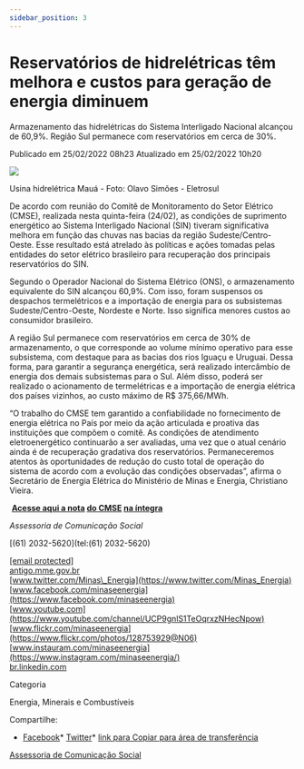 ```yaml
---
sidebar_position: 3
---
```


# Reservatórios de hidrelétricas têm melhora e custos para geração de energia diminuem

Armazenamento das hidrelétricas do Sistema Interligado Nacional alcançou de 60,9%. Região Sul permanece com reservatórios em cerca de 30%.

Publicado em 25/02/2022 08h23 Atualizado em 25/02/2022 10h20

![ ](https://www.gov.br/mme/pt-br/assuntos/noticias/reservatorios-das-hidreletricas-tem-melhora-e-custos-para-geracao-de-energia-diminuem/uhe-maua-capa-4-olavo-simoes-eletrosul.png/@@images/59d39612-046f-4d0e-9cf7-0d524b5fa94a.png)

Usina hidrelétrica Mauá - Foto: Olavo Simões - Eletrosul

De acordo com reunião do Comitê de Monitoramento do Setor Elétrico (CMSE), realizada nesta quinta-feira (24/02), as condições de suprimento energético ao Sistema Interligado Nacional (SIN) tiveram significativa melhora em função das chuvas nas bacias da região Sudeste/Centro-Oeste. Esse resultado está atrelado às políticas e ações tomadas pelas entidades do setor elétrico brasileiro para recuperação dos principais reservatórios do SIN.

Segundo o Operador Nacional do Sistema Elétrico (ONS), o armazenamento equivalente do SIN alcançou 60,9%. Com isso, foram suspensos os despachos termelétricos e a importação de energia para os subsistemas Sudeste/Centro-Oeste, Nordeste e Norte. Isso significa menores custos ao consumidor brasileiro.

A região Sul permanece com reservatórios em cerca de 30% de armazenamento, o que corresponde ao volume mínimo operativo para esse subsistema, com destaque para as bacias dos rios Iguaçu e Uruguai. Dessa forma, para garantir a segurança energética, será realizado intercâmbio de energia dos demais subsistemas para o Sul. Além disso, poderá ser realizado o acionamento de termelétricas e a importação de energia elétrica dos países vizinhos, ao custo máximo de R$ 375,66/MWh.

“O trabalho do CMSE tem garantido a confiabilidade no fornecimento de energia elétrica no País por meio da ação articulada e proativa das instituições que compõem o comitê. As condições de atendimento eletroenergético continuarão a ser avaliadas, uma vez que o atual cenário ainda é de recuperação gradativa dos reservatórios. Permaneceremos atentos às oportunidades de redução do custo total de operação do sistema de acordo com a evolução das condições observadas”, afirma o Secretário de Energia Elétrica do Ministério de Minas e Energia, Christiano Vieira.

 **[Acesse aqui a nota](https://www.gov.br/mme/pt-br/assuntos/noticias/cmse-avalia-em-reuniao-extraordinaria-condicoes-de-atendimento-ao-sistema-interligado-nacional-2013-sin-e-reduz-teto-de-custos-para-os-despachos-termeletricos-adicionais) [do CMSE](https://www.gov.br/mme/pt-br/assuntos/noticias/cmse-avalia-em-reuniao-extraordinaria-condicoes-de-atendimento-ao-sistema-interligado-nacional-2013-sin-e-reduz-teto-de-custos-para-os-despachos-termeletricos-adicionais) [na íntegra](https://www.gov.br/mme/pt-br/assuntos/noticias/cmse-avalia-em-reuniao-extraordinaria-condicoes-de-atendimento-ao-sistema-interligado-nacional-2013-sin-e-reduz-teto-de-custos-para-os-despachos-termeletricos-adicionais)** 

_Assessoria de Comunicação Social_

[(61) 2032-5620](tel:(61) 2032-5620)

[\[email protected\]](/cdn-cgi/l/email-protection#28495b4b47456845454d064f475e064a5a)  
[antigo.mme.gov.br](http://antigo.mme.gov.br/)  
[www.twitter.com/Minas\_Energia](https://www.twitter.com/Minas_Energia)  
[www.facebook.com/minaseenergia](https://www.facebook.com/minaseenergia)  
[www.youtube.com](https://www.youtube.com/channel/UCP9gnlS1TeOqrxzNHecNpow)  
[www.flickr.com/minaseenergia](https://www.flickr.com/photos/128753929@N06)  
[www.instauram.com/minaseenergia](https://www.instagram.com/minaseenergia/)  
[br.linkedin.com](https://www.linkedin.com/company/35672369/admin/)

Categoria

Energia, Minerais e Combustíveis

Compartilhe:
*   [ Facebook](https://www.facebook.com/sharer.php?u=https://www.gov.br/mme/pt-br/assuntos/noticias/reservatorios-das-hidreletricas-tem-melhora-e-custos-para-geracao-de-energia-diminuem)*    [Twitter](https://twitter.com/share?text=Reservat%C3%B3rios%20de%20hidrel%C3%A9tricas%20t%C3%AAm%20melhora%20e%20custos%20para%20gera%C3%A7%C3%A3o%20de%20energia%20diminuem&url=https://www.gov.br/mme/resolveuid/70ee32e196424bb29d272b80af8b5833 "Twitter")*     [link para Copiar para área de transferência](https://www.gov.br/mme/pt-br/assuntos/noticias/reservatorios-das-hidreletricas-tem-melhora-e-custos-para-geracao-de-energia-diminuem "Copiar para área de transferência")

[Assessoria de Comunicação Social](/docs/minas-e-energia/links)
